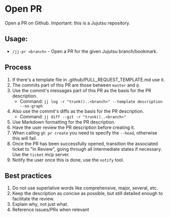 # Open PR

Open a PR on Github. Important: this is a Jujutsu repository.

## Usage:
- `/jj-pr <branch>` - Open a PR for the given Jujutsu branch/bookmark.

## Process
1. If there's a template file in .github/PULL_REQUEST_TEMPLATE.md use it.
2. The commits part of this PR are those between `master` and `@`.
3. Use the commit's messages part of this PR as the basis for the PR description.
   - Command: `jj log -r "trunk()..<branch>" --template description --no-graph`
4. Also use the commit's diffs as the basis for the PR description.
   - Command: `jj diff --git -r "trunk()..<branch>"`
6. Use Markdown formatting for the PR description.
7. Have the user review the PR description before creating it.
8. When calling `gh pr create` you need to specify the `--head`, otherwise this will fail.
9. Once the PR has been successfully opened, transition the associated ticket
   to "In Review", going through all intermediate states if necessary. Use the
   `ticket` mcp server.
10. Notify the user once this is done, use the `notify` tool.

## Best practices
1. Do not use superlative words like comprehensive, major, several, etc.
2. Keep the description as concise as possible, but still detailed enough to facilitate the review.
3. Explain why, not just what.
4. Reference issues/PRs when relevant
